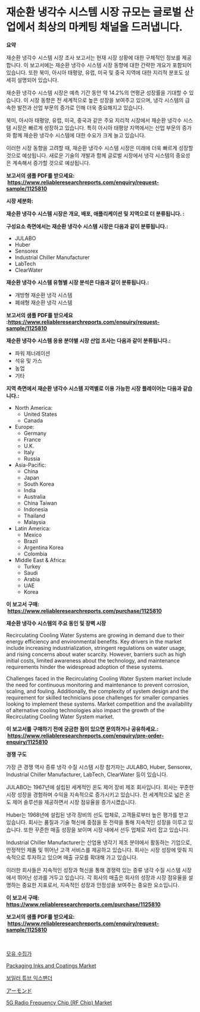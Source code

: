 <p><h1>재순환 냉각수 시스템 시장 규모는 글로벌 산업에서 최상의 마케팅 채널을 드러냅니다.</h1></p><p><strong>요약</strong></p>
<p><p>재순환 냉각수 시스템 시장 조사 보고서는 현재 시장 상황에 대한 구체적인 정보를 제공합니다. 이 보고서에는 재순환 냉각수 시스템 시장 동향에 대한 간략한 개요가 포함되어 있습니다. 또한 북미, 아시아 태평양, 유럽, 미국 및 중국 지역에 대한 지리적 분포도 상세히 설명되어 있습니다. </p><p>재순환 냉각수 시스템 시장은 예측 기간 동안 약 14.2%의 연평균 성장률을 기대할 수 있습니다. 이 시장 동향은 전 세계적으로 높은 성장을 보여주고 있으며, 냉각 시스템의 급속한 발전과 산업 부문의 증가로 인해 더욱 중요해지고 있습니다.</p><p>북미, 아시아 태평양, 유럽, 미국, 중국과 같은 주요 지리적 시장에서 재순환 냉각수 시스템 시장은 빠르게 성장하고 있습니다. 특히 아시아 태평양 지역에서는 산업 부문의 증가와 함께 재순환 냉각수 시스템에 대한 수요가 크게 늘고 있습니다.</p><p>이러한 시장 동향을 고려할 때, 재순환 냉각수 시스템 시장은 미래에 더욱 빠르게 성장할 것으로 예상됩니다. 새로운 기술의 개발과 함께 글로벌 시장에서 냉각 시스템의 중요성은 계속해서 증가할 것으로 예상됩니다.</p></p>
<p><strong>보고서의 샘플 PDF를 받으세요: &nbsp;<a href="https://www.reliableresearchreports.com/enquiry/request-sample/1125810">https://www.reliableresearchreports.com/enquiry/request-sample/1125810</a></strong></p>
<p><strong>시장 세분화:</strong></p>
<p><strong> 재순환 냉각수 시스템 시장은 개요, 배포, 애플리케이션 및 지역으로 더 분류됩니다. :</strong></p>
<p><strong>구성요소 측면에서는 재순환 냉각수 시스템 시장은 다음과 같이 분류됩니다.:</strong></p>
<p><ul><li>JULABO</li><li>Huber</li><li>Sensorex</li><li>Industrial Chiller Manufacturer</li><li>LabTech</li><li>ClearWater</li></ul></p>
<p><strong> 재순환 냉각수 시스템 유형별 시장 분석은 다음과 같이 분류됩니다.:</strong></p>
<p><ul><li>개방형 재순환 냉각 시스템</li><li>폐쇄형 재순환 냉각 시스템</li></ul></p>
<p><strong>보고서의 샘플 PDF를 받으세요 :<a href="https://www.reliableresearchreports.com/enquiry/request-sample/1125810">https://www.reliableresearchreports.com/enquiry/request-sample/1125810</a></strong></p>
<p><strong> 재순환 냉각수 시스템 응용 분야별 시장 산업 조사는 다음과 같이 분류됩니다.:</strong></p>
<p><ul><li>파워 제너레이션</li><li>석유 및 가스</li><li>농업</li><li>기타</li></ul></p>
<p><strong>지역 측면에서 재순환 냉각수 시스템 지역별로 이용 가능한 시장 플레이어는 다음과 같습니다.:</strong></p>
<p><ul>
    <li>
        North America:
        <ul>
            <li>United States</li>
            <li>Canada</li>
        </ul>
    </li>
    <li>
        Europe:
        <ul>
            <li>Germany</li>
            <li>France</li>
            <li>U.K.</li>
            <li>Italy</li>
            <li>Russia</li>
        </ul>
    </li>
    <li>
        Asia-Pacific:
        <ul>
            <li>China</li>
            <li>Japan</li>
            <li>South Korea</li>
            <li>India</li>
            <li>Australia</li>
            <li>China Taiwan</li>
            <li>Indonesia</li>
            <li>Thailand</li>
            <li>Malaysia</li>
        </ul>
    </li>
    <li>
        Latin America:
        <ul>
            <li>Mexico</li>
            <li>Brazil</li>
            <li>Argentina Korea</li>
            <li>Colombia</li>
        </ul>
    </li>
    <li>
        Middle East & Africa:
        <ul>
            <li>Turkey</li>
            <li>Saudi</li>
            <li>Arabia</li>
            <li>UAE</li>
            <li>Korea</li>
        </ul>
    </li>
    </ul></p>
<p><strong>이 보고서 구매: &nbsp;<a href="https://www.reliableresearchreports.com/purchase/1125810">https://www.reliableresearchreports.com/purchase/1125810</a></strong></p>
<p><strong>재순환 냉각수 시스템의 주요 동인 및 장벽 시장</strong></p>
<p><p>Recirculating Cooling Water Systems are growing in demand due to their energy efficiency and environmental benefits. Key drivers in the market include increasing industrialization, stringent regulations on water usage, and rising concerns about water scarcity. However, barriers such as high initial costs, limited awareness about the technology, and maintenance requirements hinder the widespread adoption of these systems.</p><p>Challenges faced in the Recirculating Cooling Water System market include the need for continuous monitoring and maintenance to prevent corrosion, scaling, and fouling. Additionally, the complexity of system design and the requirement for skilled technicians pose challenges for smaller companies looking to implement these systems. Market competition and the availability of alternative cooling technologies also impact the growth of the Recirculating Cooling Water System market.</p></p>
<p><strong>이 보고서를 구매하기 전에 궁금한 점이 있으면 문의하거나 공유하세요.: &nbsp;<a href="https://www.reliableresearchreports.com/enquiry/pre-order-enquiry/1125810">https://www.reliableresearchreports.com/enquiry/pre-order-enquiry/1125810</a></strong></p>
<p><strong>경쟁 구도</strong></p>
<p><p>가장 큰 경쟁 역사 증류 냉각 수질 시스템 시장 참가자는 JULABO, Huber, Sensorex, Industrial Chiller Manufacturer, LabTech, ClearWater 등이 있습니다.</p><p>JULABO는 1967년에 설립된 세계적인 온도 제어 장비 제조 회사입니다. 회사는 꾸준한 시장 성장을 경험하며 수익을 지속적으로 증가시키고 있습니다. 전 세계적으로 넓은 온도 제어 솔루션을 제공하면서 시장 점유율을 증가시켰습니다.</p><p>Huber는 1968년에 설립된 냉각 장비의 선도 업체로, 고객들로부터 높은 평가를 받고 있습니다. 회사는 품질과 기술 혁신에 중점을 둔 전략을 통해 지속적인 성장을 이루고 있습니다. 또한 꾸준한 매출 성장을 보이며 시장 내에서 선두 업체로 자리 잡고 있습니다.</p><p>Industrial Chiller Manufacturer는 산업용 냉각기 제조 분야에서 활동하는 기업으로, 안정적인 제품 및 뛰어난 고객 서비스를 제공하고 있습니다. 회사는 시장 성장에 맞춰 지속적으로 투자하고 있으며 매출 규모를 확대해 가고 있습니다.</p><p>이러한 회사들은 지속적인 성장과 혁신을 통해 경쟁력 있는 증류 냉각 수질 시스템 시장에서 뛰어난 성과를 거두고 있습니다. 각 회사의 매출은 회사의 성장과 시장 점유율을 설명하는 중요한 지표로서, 지속적인 성장과 안정성을 보여주는 중요한 요소입니다.</p></p>
<p><strong>이 보고서 구매: &nbsp; <a href="https://www.reliableresearchreports.com/purchase/1125810">https://www.reliableresearchreports.com/purchase/1125810</a></strong></p>
<p><strong>보고서의 샘플 PDF를 받으세요: &nbsp;<a href="https://www.reliableresearchreports.com/enquiry/request-sample/1125810">https://www.reliableresearchreports.com/enquiry/request-sample/1125810</a></strong><strong></strong></p>
<p>&nbsp;</p>
<p><p><a href="https://medium.com/@lioneljeyrde454564576/%EC%9C%A0%EB%91%90-%EC%88%98%EC%A7%91-%EC%8B%9C%EC%9E%A5-%EC%9C%A0%ED%98%95-%EC%9D%91%EC%9A%A9-%EB%B0%8F-%EC%A7%80%EB%A6%AC%EC%97%90-%EB%8C%80%ED%95%9C-%ED%8F%AC%EA%B4%84%EC%A0%81-%ED%8F%89%EA%B0%80-28659c7d83a4">모유 수집가</a></p><p><a href="https://github.com/RoccoManning/Market-Research-Report-List-3/blob/main/packaging-inks-and-coatings-market.md">Packaging Inks and Coatings Market</a></p><p><a href="https://github.com/lzrvbyqzftro57/Market-Research-Report-List-1/blob/main/1381532189592.md">보일러 튜브 익스팬더</a></p><p><a href="https://github.com/oqxogxyvqe90775/Market-Research-Report-List-1/blob/main/3383239189744.md">アーモンド</a></p><p><a href="https://view.publitas.com/reportprime-1/5g-radio-frequency-chip-rf-chip-market-research-report-the-key-to-successful-business-strategy-forecasted-for-period-from-2023-2030/">5G Radio Frequency Chip (RF Chip) Market</a></p></p>